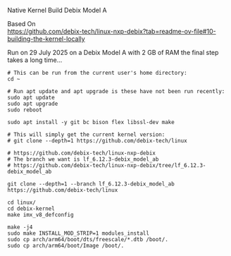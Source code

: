 Native Kernel Build Debix Model A

Based On\
https://github.com/debix-tech/linux-nxp-debix?tab=readme-ov-file#10-building-the-kernel-locally

Run on 29 July 2025 on a Debix Model A with 2 GB of RAM the final step takes a long time...

```
# This can be run from the current user's home directory:
cd ~

# Run apt update and apt upgrade is these have not been run recently:
sudo apt update
sudo apt upgrade
sudo reboot

sudo apt install -y git bc bison flex libssl-dev make

# This will simply get the current kernel version:
# git clone --depth=1 https://github.com/debix-tech/linux

# https://github.com/debix-tech/linux-nxp-debix
# The branch we want is lf_6.12.3-debix_model_ab
# https://github.com/debix-tech/linux-nxp-debix/tree/lf_6.12.3-debix_model_ab

git clone --depth=1 --branch lf_6.12.3-debix_model_ab https://github.com/debix-tech/linux

cd linux/
cd debix-kernel
make imx_v8_defconfig

make -j4 
sudo make INSTALL_MOD_STRIP=1 modules_install
sudo cp arch/arm64/boot/dts/freescale/*.dtb /boot/. 
sudo cp arch/arm64/boot/Image /boot/.

```
